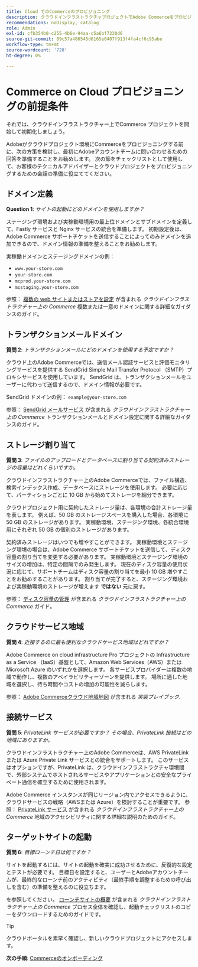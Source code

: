 ```yaml
---
title: Cloud でのCommerceのプロビジョニング
description: クラウドインフラストラクチャプロジェクトでAdobe Commerceをプロビジョニングするための、Adobeのカスタマーテクニカルアドバイザーの準備方法について説明します。
recommendations: noDisplay, catalog
role: Admin
exl-id: cfb354b0-c255-4b6e-94aa-c5a6bf7230d6
source-git-commit: 89c57a486545d6165e0407f913f4fa4cf6c95abe
workflow-type: tm+mt
source-wordcount: '728'
ht-degree: 0%

---
```


# Commerce on Cloud プロビジョニングの前提条件

それでは、クラウドインフラストラクチャー上でCommerce プロジェクトを開始して初期化しましょう。

Adobeがクラウドプロジェクト環境にCommerceをプロビジョニングする前に、次の方策を検討し、最初にAdobeアカウントチームに問い合わせるための回答を準備することをお勧めします。 次の節をチェックリストとして使用して、お客様のテクニカルアドバイザーとクラウドプロジェクトをプロビジョニングするための会話の準備に役立ててください。

## ドメイン定義

**Question 1**: _サイトの起動にどのドメインを使用しますか？_

ステージング環境および実稼動環境用の最上位ドメインとサブドメインを定義して、Fastly サービスと Nginx サービスの統合を準備します。 初期設定後は、Adobe Commerce サポートチケットを送信することによってのみドメインを追加できるので、ドメイン情報の準備を整えることをお勧めします。

実稼働ドメインとステージングドメインの例：

- `www.your-store.com`
- `your-store.com`
- `mcprod.your-store.com`
- `mcstaging.your-store.com`

参照： [複数の web サイトまたはストアを設定](../cloud-guide/store/multiple-sites.md) が含まれる _クラウドインフラストラクチャー上の Commerce_ 複数または一意のドメインに関する詳細なガイダンスのガイド。

## トランザクションメールドメイン

**質問 2**: _トランザクションメールにどのドメインを使用する予定ですか？_

クラウド上のAdobe Commerceでは、送信メール認証サービスと評価モニタリングサービスを提供する SendGrid Simple Mail Transfer Protocol （SMTP）プロキシサービスを使用しています。 SendGrid は、トランザクションメールをユーザーに代わって送信するので、ドメイン情報が必要です。

SendGrid ドメインの例： `example@your-store.com`

参照： [SendGrid メールサービス](../cloud-guide/project/sendgrid.md) が含まれる _クラウドインフラストラクチャー上の Commerce_ トランザクションメールとドメイン設定に関する詳細なガイダンスのガイド。

## ストレージ割り当て

**質問 3**: _ファイルのアップロードとデータベースに割り当てる契約済みストレージの容量はどれくらいですか。_

クラウドインフラストラクチャー上のAdobe Commerceでは、ファイル構造、検索インデックス作成、データベースにストレージを使用します。 必要に応じて、パーティションごとに 10 GB から始めてストレージを細分できます。

クラウドプロジェクト用に契約したストレージ量は、各環境の合計ストレージ量を表します。 例えば、50 GB のストレージスペースを購入した場合、各環境に 50 GB のストレージがあります。 実稼動環境、ステージング環境、各統合環境用にそれぞれ 50 GB の個別のストレージがあります。

契約済みストレージはいつでも増やすことができます。 実稼動環境とステージング環境の場合は、Adobe Commerce サポートチケットを送信して、ディスク容量の割り当てを変更する必要があります。 実稼動環境とステージング環境のサイズの増加は、特定の間隔でのみ発生します。 現在のディスク容量の使用状況に応じて、サポートチームはディスク容量の割り当てを最小 10 GB 増やすことをお勧めすることがあります。 割り当てが完了すると、ステージング環境および実稼動環境のストレージが増えます **ではない** 元に戻す。

参照： [ディスク容量の管理](../cloud-guide/storage/manage-disk-space.md) が含まれる _クラウドインフラストラクチャー上の Commerce_ ガイド。

## クラウドサービス地域

**質問 4**: _近接するのに最も便利なクラウドサービス地域はどれですか？_

Adobe Commerce on cloud infrastructure Pro プロジェクトの Infrastructure as a Service （IaaS）基盤として、Amazon Web Services（AWS）またはMicrosoft Azure のいずれかを選択します。 各サービスプロバイダーは複数の地域で動作し、複数のアベイラビリティーゾーンを提供します。 場所に適した地域を選択し、待ち時間やコストの増加の可能性を減らします。

参照： [Adobe Commerceクラウド地域地図](https://experienceleague.adobe.com/docs/commerce-operations/implementation-playbook/infrastructure/cloud/regions.html) が含まれる _実装プレイブック_.

## 接続サービス

**質問 5**: _PrivateLink サービスが必要ですか？ その場合、PrivateLink 接続はどの地域にありますか。_

クラウドインフラストラクチャー上のAdobe Commerceは、AWS PrivateLink または Azure Private Link サービスとの統合をサポートします。 このサービスはオプションですが、PrivateLink は、クラウドインフラストラクチャ環境間で、外部システムでホストされるサービスやアプリケーションとの安全なプライベート通信を確立するために使用されます。

Adobe Commerce インスタンスが同じリージョン内でアクセスできるように、クラウドサービスの戦略（AWSまたは Azure）を検討することが重要です。 参照： [PrivateLink サービス](../cloud-guide/development/privatelink-service.md) が含まれる _クラウドインフラストラクチャー上の Commerce_ 地域のアクセシビリティに関する詳細な説明のためのガイド。

## ターゲットサイトの起動

**質問 6**: _目標ローンチ日は何ですか？_

サイトを起動するには、サイトの起動を確実に成功させるために、反復的な設定とテストが必要です。 目標日を設定すると、ユーザーとAdobeアカウントチームが、最終的なローンチ前のアクティビティ（最終手順を調整するための呼び出しを含む）の準備を整えるのに役立ちます。

を参照してください。 [ローンチサイトの概要](../cloud-guide/launch/overview.md) が含まれる _クラウドインフラストラクチャー上の Commerce_ プロセス全体を確認し、起動チェックリストのコピーをダウンロードするためのガイドです。

>[!TIP]
>
> クラウドポータルを素早く確認し、新しいクラウドプロジェクトにアクセスします。
>
>**次の手順**: [Commerceのオンボーディング](onboarding.md)
